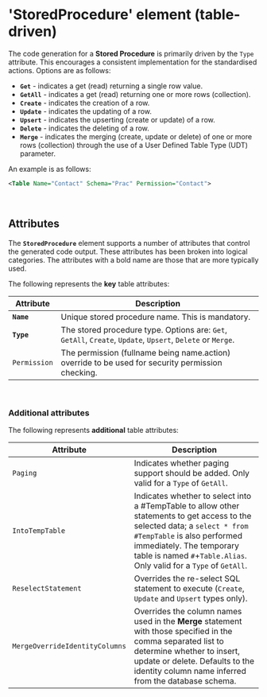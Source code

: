 ﻿# 'StoredProcedure' element (table-driven)

The code generation for a **Stored Procedure** is primarily driven by the `Type` attribute. This encourages a consistent implementation for the standardised  actions. Options are as follows:
- **`Get`** - indicates a get (read) returning a single row value.
- **`GetAll`** - indicates a get (read) returning one or more rows (collection).
- **`Create`** - indicates the creation of a row.
- **`Update`** - indicates the updating of a row.
- **`Upsert`** - indicates the upserting (create or update) of a row.
- **`Delete`** - indicates the deleting of a row.
- **`Merge`** - indicates the merging (create, update or delete) of one or more rows (collection) through the use of a User Defined Table Type (UDT) parameter.

An example is as follows:

```xml
<Table Name="Contact" Schema="Prac" Permission="Contact">
```

<br>

## Attributes

The **`StoredProcedure`** element supports a number of attributes that control the generated code output. These attributes has been broken into logical categories. The attributes with a bold name are those that are more typically used.

The following represents the **key** table attributes: 

Attribute | Description
-|-
**`Name`** | Unique stored procedure name. This is mandatory.
**`Type`** | The stored procedure type. Options are: `Get`, `GetAll`, `Create`, `Update`, `Upsert`, `Delete` or `Merge`.
`Permission` | The permission (fullname being name.action) override to be used for security permission checking.

<br>

### Additional attributes

The following represents **additional** table attributes: 

Attribute | Description
-|-
`Paging` | Indicates whether paging support should be added. Only valid for a `Type` of `GetAll`.
`IntoTempTable` | Indicates whether to select into a #TempTable to allow other statements to get access to the selected data; a `select * from #TempTable` is also performed immediately. The temporary table is named `#`+`Table.Alias`. Only valid for a `Type` of `GetAll`.
`ReselectStatement` | Overrides the re-select SQL statement to execute (`Create`, `Update` and `Upsert` types only).
`MergeOverrideIdentityColumns` | Overrides the column names used in the **Merge** statement with those specified in the comma separated list to determine whether to insert, update or delete. Defaults to the identity column name inferred from the database schema.